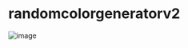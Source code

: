 # randomcolorgeneratorv2
![image](https://user-images.githubusercontent.com/77773407/209578782-6aec210b-9239-4cc5-9823-4ce6279ed491.png)
